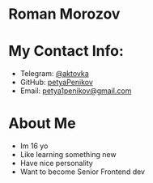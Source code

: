 # Roman Morozov
# My Contact Info:
- Telegram: [@aktovka](https://t.me/aktovka)
- GitHub: [petyaPenikov](https://github.com/petyaPenikov)
- Email: petya1penikov@gmail.com
# About Me
- Im 16 yo
- Like learning something new
- Have nice personality
- Want to become Senior Frontend dev